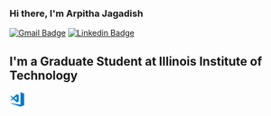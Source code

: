 ### Hi there, I'm Arpitha Jagadish

[![Gmail Badge](https://img.shields.io/badge/-jagadish.arpitha@gmail.com-c14438?style=flat-square&logo=Gmail&logoColor=white&link=mailto:jagadish.arptiha@gmail.com)](mailto:jagadish.arpitha@gmail.com)
[![Linkedin Badge](https://img.shields.io/badge/-arpithajagadish-blue?style=flat-square&logo=Linkedin&logoColor=white&link=https://www.linkedin.com/in/arpitha-jagadish/)](https://www.linkedin.com/in/arpitha-jagadish/) 


## I'm a Graduate Student at Illinois Institute of Technology

<img align="left" alt="Visual Studio Code" width="26px" src="https://raw.githubusercontent.com/github/explore/80688e429a7d4ef2fca1e82350fe8e3517d3494d/topics/visual-studio-code/visual-studio-code.png" />